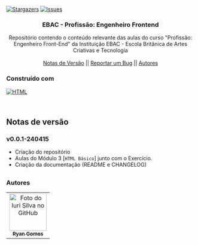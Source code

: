 <!--
Readme used from model
https://github.com/othneildrew/Best-README-Template
-->

<a name="readme-top"></a>

[![Stargazers][stars-shield]][stars-url]
[![Issues][issues-shield]][issues-url]

<!-- PROJECT LOGO -->
<div align="center">
  <h3 align="center">EBAC - Profissão: Engenheiro Frontend</h3>

  <p align="center">
    Repositório contendo o conteúdo relevante das aulas do curso "Profissão: Engenheiro Front-End" da Instituição EBAC - Escola Britânica de Artes Criativas e Tecnologia
    <br />
    <br />
    <a href="#notas-de-versão">Notas de Versão</a>
    ||
    <a href="https://github.com/RRyanDEV/avaliacao-interpessoal/issues">Reportar um Bug</a>
    ||
    <a href="#autores">Autores</a>
    </p>
</div>

<!-- ABOUT THE PROJECT -->

<!-- ## Sobre o Projeto

O projeto de Avaliação Interpessoal busca proporcionar uma análise abrangente das habilidades interpessoais dos alunos. Essa avaliação busca reunir feedbacks de diferentes fontes, a fim de oferecer uma visão abrangente do desempenho interpessoal de um indivíduo. -->

### Construído com

[![HTML][HTML]][html-url]

<br />
 
<a name="section-changelog">

## Notas de versão

</a>

### v0.0.1-240415

- Criação do repositório
- Aulas do Módulo 3 [`HTML Básico`] junto com o Exercício.
- Criação da documentação (README e CHANGELOG)

<!-- <p align="right">(<a href="#readme-top">back to top</a>)</p> -->

##

<a name="section-autores">

### Autores

</a>

<table>
  <tr>
    <td align="center">
      <a href="#">
        <img src="https://avatars.githubusercontent.com/u/85912228?v=4" width="100px;" alt="Foto do Iuri Silva no GitHub"/><br>
        <sub>
          <b>Ryan Gomes</b>
        </sub>
      </a>
    </td>
</table>

<!-- MARKDOWN LINKS & IMAGES -->
<!-- https://www.markdownguide.org/basic-syntax/#reference-style-links -->

[stars-shield]: https://img.shields.io/github/stars/RRyanDEV/ebac-engenheiro-frontend?style=for-the-badge
[stars-url]: https://github.com/RRyanDEV/ebac-engenheiro-frontend/stargazers
[issues-shield]: https://img.shields.io/github/issues/RRyanDEV/ebac-engenheiro-frontend?style=for-the-badge
[issues-url]: https://github.com/RRyanDEV/ebac-engenheiro-frontend/issues

[HTML]: https://img.shields.io/badge/html-%23E34F26.svg?style=for-the-badge&logo=html5&logoColor=white
[html-url]: https://developer.mozilla.org/pt-BR/docs/Web/HTML